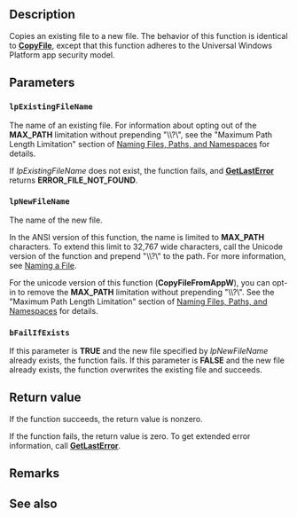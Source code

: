 ## Description

Copies an existing file to a new file. The behavior of this function is identical to [**CopyFile**](https://learn.microsoft.com/windows/win32/api/winbase/nf-winbase-copyfile), except that this function adheres to the Universal Windows Platform app security model.

## Parameters

### `lpExistingFileName`

The name of an existing file.
For information about opting out of the **MAX\_PATH** limitation without prepending "\\\\?\\", see the "Maximum Path Length Limitation" section of [Naming Files, Paths, and Namespaces](https://learn.microsoft.com/windows/win32/fileio/naming-a-file) for details.

If *lpExistingFileName* does not exist, the function fails, and [**GetLastError**](https://learn.microsoft.com/windows/win32/api/errhandlingapi/nf-errhandlingapi-getlasterror) returns **ERROR\_FILE\_NOT\_FOUND**.

### `lpNewFileName`

The name of the new file.

In the ANSI version of this function, the name is limited to **MAX\_PATH** characters. To extend this limit to 32,767 wide characters, call the Unicode version of the function and prepend "\\\\?\\" to the path. For more information, see [Naming a File](https://learn.microsoft.com/windows/win32/FileIO/naming-a-file).

For the unicode version of this function (**CopyFileFromAppW**), you can opt-in to remove the **MAX\_PATH** limitation without prepending "\\\\?\\". See the "Maximum Path Length Limitation" section of [Naming Files, Paths, and Namespaces](https://learn.microsoft.com/windows/win32/FileIO/naming-a-file) for details.

### `bFailIfExists`

If this parameter is **TRUE** and the new file specified by *lpNewFileName* already exists, the function fails. If this parameter is **FALSE** and the new file already exists, the function overwrites the existing file and succeeds.

## Return value

If the function succeeds, the return value is nonzero.

If the function fails, the return value is zero. To get extended error information, call [**GetLastError**](https://learn.microsoft.com/windows/win32/api/errhandlingapi/nf-errhandlingapi-getlasterror).

## Remarks

## See also